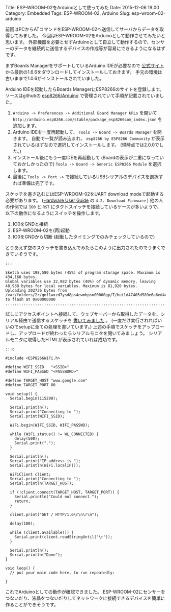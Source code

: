 Title: ESP-WROOM-02をArduinoとして使ってみた
Date: 2015-12-06 19:00
Category: Embedded
Tags: ESP-WROOM-02, Arduino
Slug: esp-wroom-02-arduino

前回はPCからATコマンドをESP-WROOM-02へ送信してサーバからデータを取得してみました。
今回はESP-WROOM-02をArduinoとして動作させてみたいと思います。
外部機器を必要とせずArduinoとして自立して動作するので、センサーのデータを継続的に送信するデバイスの作成等が容易にできるようになるはずです。

まずBoards ManagerをサポートしているArduino IDEが必要なので [公式サイト](https://www.arduino.cc/en/Main/Software) から最新の1.6.6をダウンロードしてインストールしておきます。
手元の環境は古いままで1.0.6がインストールされていました。

Arduino IDEを起動したらBoards ManagerにESP8266のサイトを登録します。
ソースはgithubの [esp8266/Arduino](https://github.com/esp8266/Arduino) で管理されていて手順が記載されていました。

1. `Arduino -> Preferences -> Additional Board Manager URLs` を開いて `http://arduino.esp8266.com/stable/package_esp8266com_index.json` を追加します。
2. Arduino IDEを一度再起動して、 `Tools -> Board -> Boards Manager` を開きます。
自動で一覧が読み込まれ、 `esp8266 by ESP8266 Community` が表示されているはずなので選択してインストールします。 (現時点では2.0.0でした。)
4. インストール後にもう一度IDEを再起動して (Boardの表示が二重になっていておかしかったので) `Tools -> Board -> Generic ESP8266 Module` を選択します。
5. 最後に `Tools -> Port ->` で接続しているUSBシリアルのデバイスを選択すれば準備は完了です。

スケッチを書き込むにはESP-WROOM-02をUART download modeで起動する必要があります。 ([Hardware User Guide](http://doc.switch-science.com/datasheets/0B-ESP8266__Hardware_User_Guide__EN_v1.1.pdf) の `4.2. Download Firmware` )
他の人の作例では `IO0` と `RST` にタクトスイッチを接続しているケースが多いようで、以下の動作になるようにスイッチを操作します。

1. IO0をGNDと接続
2. ESP-WROOM-02を(再)起動
3. IO0をGNDから切断 (起動したタイミングでのみチェックしているので)

とりあえず空のスケッチを書き込んでみたらこのように出力されたのでうまくできていそうです。

    :::

    Sketch uses 198,580 bytes (45%) of program storage space. Maximum is 434,160 bytes.
    Global variables use 32,982 bytes (40%) of dynamic memory, leaving 48,938 bytes for local variables. Maximum is 81,920 bytes.
    Uploading 202736 bytes from /var/folders/2r/gnf1wxzd7ysd8ps4cwmhpsn00000gp/T/build47405d589e6a6ed4482aeeb82c132d10.tmp/sketch_dec06a.ino.bin to flash at 0x00000000
    ......................................................................................................................................................................................................


試しにアクセスポイントへ接続して、ウェブサーバーから取得したデータを、シリアル経由で送信するスケッチを [書いてみました](https://github.com/lostman-github/arduino/blob/master/ESP-WROOM-02/httpclient/httpclient.ino) 。
(一度だけ実行されればいいのでsetupに全ての処理を書いています。)
上述の手順でスケッチをアップロードし、アップロードが終わったらシリアルモニタを開いてみましょう。
シリアルモニタに取得したHTMLが表示されていれば成功です。

    :::c

    #include <ESP8266WiFi.h>
    
    #define WIFI_SSID   "<SSID>"
    #define WIFI_PASSWD "<PASSWORD>"
    
    #define TARGET_HOST "www.google.com"
    #define TARGET_PORT 80
    
    void setup() {
      Serial.begin(115200);
      
      Serial.println();
      Serial.print("Connecting to ");
      Serial.print(WIFI_SSID);
      
      WiFi.begin(WIFI_SSID, WIFI_PASSWD);
      
      while (WiFi.status() != WL_CONNECTED) {
        delay(500);
        Serial.print(".");
      }
      
      Serial.println();
      Serial.print("IP address is ");
      Serial.println(WiFi.localIP());
    
      WiFiClient client;
      Serial.print("Connecting to ");
      Serial.println(TARGET_HOST);
      
      if (!client.connect(TARGET_HOST, TARGET_PORT)) {
        Serial.println("Could not connect.");
        return;
      }
    
      client.print("GET / HTTP/1.0\r\n\r\n");
    
      delay(100);
      
      while (client.available()) {
        Serial.print(client.readStringUntil('\r'));
      }
    
      Serial.println();
      Serial.println("Done");
    }
    
    void loop() {
      // put your main code here, to run repeatedly:
    
    }

これでArduinoとしての動作が確認できました。
ESP-WROOM-02にセンサーをつないだり、液晶をつないだりしてネットワークに接続できるデバイスを簡単に作ることができそうです。
